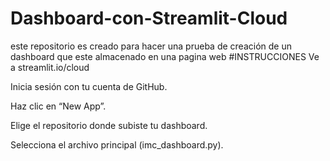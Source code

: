 # Dashboard-con-Streamlit-Cloud
este repositorio es creado para hacer una prueba de creación de un dashboard que este almacenado en una pagina web 
#INSTRUCCIONES
Ve a streamlit.io/cloud

Inicia sesión con tu cuenta de GitHub.

Haz clic en “New App”.

Elige el repositorio donde subiste tu dashboard.

Selecciona el archivo principal (imc_dashboard.py).
